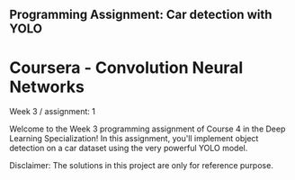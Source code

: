 ## Programming Assignment: Car detection with YOLO

# Coursera - Convolution Neural Networks

Week 3 / assignment: 1 

Welcome to the Week 3 programming assignment of Course 4 in the Deep Learning Specialization! In this assignment, you'll implement object detection on a car dataset using the very powerful YOLO model. 

Disclaimer: The solutions in this project are only for reference purpose.